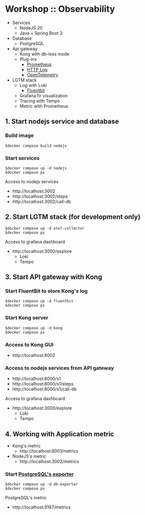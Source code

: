 # Workshop :: Observability 
* Services
  * NodeJS 20
  * Java + Spring Boot 3
* Database
  * PostgreSQL
* Api gateway
  * Kong with db-less mode
  * Plug-ins
    * [Prometheus](https://docs.konghq.com/hub/kong-inc/prometheus/)
    * [HTTP Log](https://docs.konghq.com/hub/kong-inc/http-log/)
    * [OpenTelemetry](https://docs.konghq.com/hub/kong-inc/opentelemetry/)
* LGTM stack
  * Log with Loki
    * [Fluentbit](https://fluentbit.io/)
  * Grafana fir visualization
  * Tracing with Tempo
  * Metric with Prometheus

## 1. Start nodejs service and database

### Build image
```
$docker compose build nodejs
```

### Start services
```
$docker compose up -d nodejs
$docker compose ps
```

Access to nodejs services
* http://localhost:3002
* http://localhost:3002/steps
* http://localhost:3002/call-db


## 2. Start LGTM stack (for development only)
```
$docker compose up -d otel-collector
$docker compose ps
```

Access to grafana dashboard
* http://localhost:3000/explore
  * Loki
  * Tempo
  

## 3. Start API gateway with Kong

### Start FluentBit to store Kong's log
```
$docker compose up -d fluentbit
$docker compose ps
```

### Start Kong server
```
$docker compose up -d kong
$docker compose ps
```
### Access to Kong GUI
* http://localhost:8002

### Access to nodejs services from API gateway
* http://localhost:8000/s1
* http://localhost:8000/s1/steps
* http://localhost:8000/s1/call-db


Access to grafana dashboard
* http://localhost:3000/explore
  * Loki
  * Tempo

## 4. Working with Application metric
* Kong's metric
  * http://localhost:8001/metrics
* NodeJS's metric
  * http://localhost:3002/metrics

### Start [PostgreSQL's exporter](https://github.com/prometheus-community/postgres_exporter)
```
$docker compose up -d db-exporter
$docker compose ps
```

PostgreSQL's metric
* http://localhost:9187/metrics
